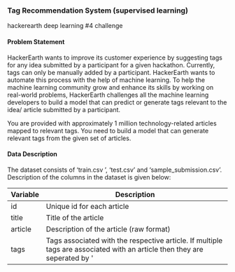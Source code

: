 ### Tag Recommendation System (supervised learning)
hackerearth deep learning #4 challenge

#### Problem Statement
HackerEarth wants to improve its customer experience by suggesting tags for any idea submitted by a participant for a given hackathon. Currently, tags can only be manually added by a participant. HackerEarth wants to automate this process with the help of machine learning. To help the machine learning community grow and enhance its skills by working on real-world problems, HackerEarth challenges all the machine learning developers to build a model that can predict or generate tags relevant to the idea/ article submitted by a participant.

You are provided with approximately 1 million technology-related articles mapped to relevant tags. You need to build a model that can generate relevant tags from the given set of articles.

#### Data Description

The dataset consists of ‘train.csv ’, ‘test.csv’ and ‘sample_submission.csv’. Description of the columns in the dataset is given below:


Variable | Description 
--- | --- 
id | Unique id for each article
title | Title of the article
article | Description of the article (raw format)
tags | Tags associated with the respective article. If multiple tags are associated with an article then they are seperated by '|'.